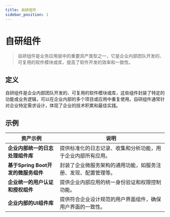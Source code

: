 ```yaml
---
title: 自研组件
sidebar_position: 1
---
```



# 自研组件

> 自研组件是业务应用层中的重要资产类型之一，它是企业内部团队开发的、可复用的软件模块或库，提高了软件开发的效率和一致性。

## <b>定义</b>

自研组件是企业内部团队开发的、可复用的软件模块或库，这些组件封装了特定的功能或业务逻辑，可以在企业内部的多个项目或应用中重复使用。自研组件通常针对企业特定需求设计，体现了企业的技术积累和最佳实践。

## <b>示例</b>

<table header_row="1">
<colgroup>
<col width="253"/>
<col width="606"/>
</colgroup>
<thead>
<tr><th><b>资产示例</b></th><th><b>说明</b></th></tr>
</thead>
<tbody>
<tr><td><b>企业内部统一的日志处理组件库</b></td><td>提供标准化的日志记录、收集和分析功能，用于企业内部所有应用。</td></tr>
<tr><td><b>基于Spring Boot开发的微服务组件</b></td><td>封装了企业微服务架构的通用功能，如服务注册、发现、配置管理等。</td></tr>
<tr><td><b>企业统一的用户认证和授权组件</b></td><td>提供企业内部应用的统一身份验证和权限控制功能。</td></tr>
<tr><td><b>企业内部的UI组件库</b></td><td>提供符合企业设计规范的用户界面组件，确保用户界面的一致性。</td></tr>
</tbody>
</table>

